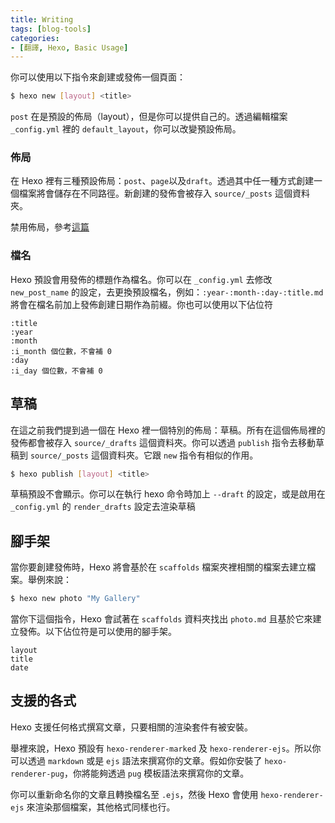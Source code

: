 ```yaml
---
title: Writing
tags: [blog-tools]
categories: 
- [翻譯, Hexo, Basic Usage]
---
```


你可以使用以下指令來創建或發佈一個頁面：

``` bash
$ hexo new [layout] <title>
```
`post` 在是預設的佈局（layout），但是你可以提供自己的。透過編輯檔案 `_config.yml` 裡的 `default_layout`，你可以改變預設佈局。

### 佈局

在 Hexo 裡有三種預設佈局：`post`、`page`以及`draft`。透過其中任一種方式創建一個檔案將會儲存在不同路徑。新創建的發佈會被存入 `source/_posts` 這個資料夾。

禁用佈局，參考[這篇](https://hexo.io/docs/front-matter#Layout)

### 檔名

Hexo 預設會用發佈的標題作為檔名。你可以在 `_config.yml` 去修改 `new_post_name` 的設定，去更換預設檔名，例如：`:year-:month-:day-:title.md` 將會在檔名前加上發佈創建日期作為前綴。你也可以使用以下佔位符

```
:title 
:year
:month
:i_month 個位數，不會補 0
:day
:i_day 個位數，不會補 0
```

## 草稿

在這之前我們提到過一個在 Hexo 裡一個特別的佈局：草稿。所有在這個佈局裡的發佈都會被存入 `source/_drafts` 這個資料夾。你可以透過 `publish` 指令去移動草稿到 `source/_posts` 這個資料夾。它跟 `new` 指令有相似的作用。

```bash
$ hexo publish [layout] <title>
```

草稿預設不會顯示。你可以在執行 hexo 命令時加上 `--draft` 的設定，或是啟用在 `_config.yml` 的 `render_drafts` 設定去渲染草稿 

## 腳手架

當你要創建發佈時，Hexo 將會基於在 `scaffolds` 檔案夾裡相關的檔案去建立檔案。舉例來說：

``` bash
$ hexo new photo "My Gallery"
```

當你下這個指令，Hexo 會試著在 `scaffolds` 資料夾找出 `photo.md` 且基於它來建立發佈。以下佔位符是可以使用的腳手架。

```
layout 
title
date
```

## 支援的各式

Hexo 支援任何格式撰寫文章，只要相關的渲染套件有被安裝。

舉裡來說，Hexo 預設有 `hexo-renderer-marked` 及 `hexo-renderer-ejs`。所以你可以透過 `markdown` 或是 `ejs` 語法來撰寫你的文章。假如你安裝了 `hexo-renderer-pug`，你將能夠透過 `pug` 模板語法來撰寫你的文章。

你可以重新命名你的文章且轉換檔名至 `.ejs`，然後 Hexo 會使用 `hexo-renderer-ejs` 來渲染那個檔案，其他格式同樣也行。
